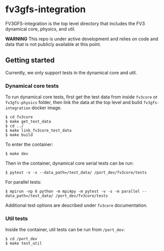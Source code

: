 
# fv3gfs-integration

FV3GFS-integration is the top level directory that includes the FV3 dynamical core, physics, and util.

**WARNING** This repo is under active development and relies on code and data that is not publicly available at this point.

## Getting started

Currently, we only support tests in the dynamical core and util. 

### Dynamical core tests

To run dynamical core tests, first get the test data from inside `fv3core` or `fv3gfs-physics` folder, then link the data at the top level and build `fv3gfs-integration` docker image.

```shell
$ cd fv3core
$ make get_test_data
$ cd ../
$ make link_fv3core_test_data
$ make build
```

To enter the container:
```shell
$ make dev
```

Then in the container, dynamical core serial tests can be run:

```shell
$ pytest -v -s --data_path=/test_data/ /port_dev/fv3core/tests
```

For parallel tests:

```shell
$ mpirun -np 6 python -m mpi4py -m pytest -v -s -m parallel --data_path=/test_data/ /port_dev/fv3core/tests
```

Additional test options are described under `fv3core` documentation.

### Util tests

Inside the container, util tests can be run from `/port_dev`:
```shell
$ cd /port_dev
$ make test_util 
```